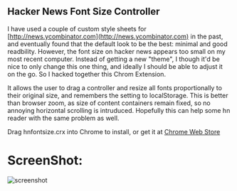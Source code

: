 Hacker News Font Size Controller
-------------------------------

I have used a couple of custom style sheets for [http://news.ycombinator.com](http://news.ycombinator.com) in the past, and eventually found
that the default look to be the best: minimal and good readbility. However, the font size on hacker news appears too small on my most recent computer. 
Instead of getting a new "theme", I though it'd be nice to only change this one thing, and ideally I should be able to adjust it on the go. So I hacked together this Chrom Extension. 

It allows the user to drag a controller and resize all fonts proportionally to their original size, and remembers the setting to localStorage. This is better than browser zoom, as size of content containers remain fixed, so no annoying horizontal scrolling is intruduced. Hopefully this can help some hn reader with the same problem as well.  

Drag hnfontsize.crx into Chrome to install, or get it at [Chrome Web Store](https://chrome.google.com/webstore/detail/adjust-hackernews-font-si/aeddhhildjkggkgmnpodilmofhbalmop)

ScreenShot:
============
![screenshot](http://i.imgur.com/XZdelvX.jpg)


